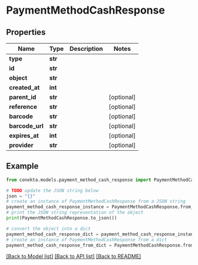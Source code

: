 # PaymentMethodCashResponse


## Properties

Name | Type | Description | Notes
------------ | ------------- | ------------- | -------------
**type** | **str** |  | 
**id** | **str** |  | 
**object** | **str** |  | 
**created_at** | **int** |  | 
**parent_id** | **str** |  | [optional] 
**reference** | **str** |  | [optional] 
**barcode** | **str** |  | [optional] 
**barcode_url** | **str** |  | [optional] 
**expires_at** | **int** |  | [optional] 
**provider** | **str** |  | [optional] 

## Example

```python
from conekta.models.payment_method_cash_response import PaymentMethodCashResponse

# TODO update the JSON string below
json = "{}"
# create an instance of PaymentMethodCashResponse from a JSON string
payment_method_cash_response_instance = PaymentMethodCashResponse.from_json(json)
# print the JSON string representation of the object
print(PaymentMethodCashResponse.to_json())

# convert the object into a dict
payment_method_cash_response_dict = payment_method_cash_response_instance.to_dict()
# create an instance of PaymentMethodCashResponse from a dict
payment_method_cash_response_from_dict = PaymentMethodCashResponse.from_dict(payment_method_cash_response_dict)
```
[[Back to Model list]](../README.md#documentation-for-models) [[Back to API list]](../README.md#documentation-for-api-endpoints) [[Back to README]](../README.md)


